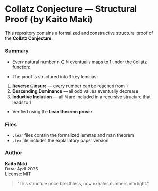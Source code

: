 # Collatz Conjecture — Structural Proof (by Kaito Maki)

This repository contains a formalized and constructive structural proof of the **Collatz Conjecture**.

### Summary

- Every natural number n ∈ ℕ eventually maps to 1 under the Collatz function:
  

- The proof is structured into 3 key lemmas:
1. **Reverse Closure** — every number can be reached from 1
2. **Descending Dominance** — all odd values eventually decrease
3. **Inductive Inclusion** — all ℕ are included in a recursive structure that leads to 1

- Verified using the **Lean theorem prover**

### Files

- `.lean` files contain the formalized lemmas and main theorem
- `.tex` file includes the explanatory paper version

### Author

**Kaito Maki**  
Date: April 2025  
License: MIT

> "This structure once breathless, now exhales numbers into light."
